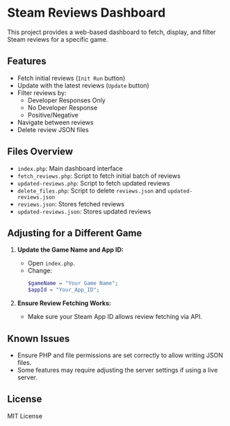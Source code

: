 # Steam Reviews Dashboard

This project provides a web-based dashboard to fetch, display, and filter Steam reviews for a specific game.

## Features

- Fetch initial reviews (`Init Run` button)
- Update with the latest reviews (`Update` button)
- Filter reviews by:
  - Developer Responses Only
  - No Developer Response
  - Positive/Negative
- Navigate between reviews
- Delete review JSON files

## Files Overview

- `index.php`: Main dashboard interface
- `fetch_reviews.php`: Script to fetch initial batch of reviews
- `updated-reviews.php`: Script to fetch updated reviews
- `delete_files.php`: Script to delete `reviews.json` and `updated-reviews.json`
- `reviews.json`: Stores fetched reviews
- `updated-reviews.json`: Stores updated reviews


## Adjusting for a Different Game

1. **Update the Game Name and App ID:**
   - Open `index.php`.
   - Change:
     ```php
     $gameName = "Your Game Name";
     $appId = "Your_App_ID";
     ```

2. **Ensure Review Fetching Works:**
   - Make sure your Steam App ID allows review fetching via API.

## Known Issues

- Ensure PHP and file permissions are set correctly to allow writing JSON files.
- Some features may require adjusting the server settings if using a live server.

## License

MIT License

